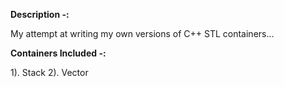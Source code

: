 **Description -:**

My attempt at writing my own versions of C++ STL containers...

**Containers Included -:**

1). Stack
2). Vector

